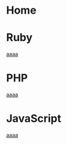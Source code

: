 ﻿# Home

# Ruby

[aaaa](C:\Users\jama-\source\repos\MarkdownLYT\MarkdownLYT\test\aaaa.md)
# PHP

[aaaa](C:\Users\jama-\source\repos\MarkdownLYT\MarkdownLYT\test\aaaa.md)
# JavaScript

[aaaa](C:\Users\jama-\source\repos\MarkdownLYT\MarkdownLYT\test\aaaa.md)
